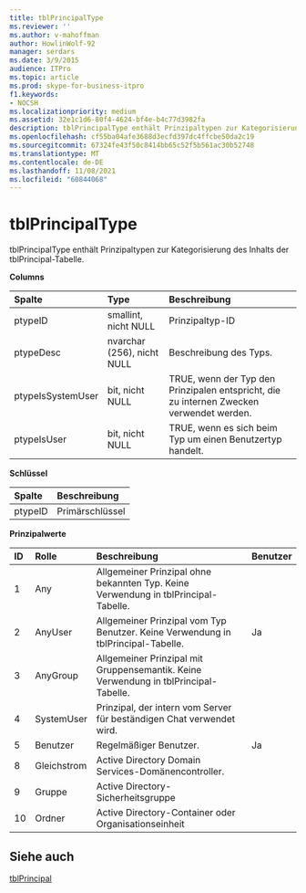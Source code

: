 ```yaml
---
title: tblPrincipalType
ms.reviewer: ''
ms.author: v-mahoffman
author: HowlinWolf-92
manager: serdars
ms.date: 3/9/2015
audience: ITPro
ms.topic: article
ms.prod: skype-for-business-itpro
f1.keywords:
- NOCSH
ms.localizationpriority: medium
ms.assetid: 32e1c1d6-80f4-4624-bf4e-b4c77d3982fa
description: tblPrincipalType enthält Prinzipaltypen zur Kategorisierung des Inhalts der tblPrincipal-Tabelle.
ms.openlocfilehash: cf55ba04afe3688d3ecfd397dc4ffcbe50da2c19
ms.sourcegitcommit: 67324fe43f50c8414bb65c52f5b561ac30b52748
ms.translationtype: MT
ms.contentlocale: de-DE
ms.lasthandoff: 11/08/2021
ms.locfileid: "60844068"
---
```

# <a name="tblprincipaltype"></a>tblPrincipalType
 
tblPrincipalType enthält Prinzipaltypen zur Kategorisierung des Inhalts der tblPrincipal-Tabelle.
  
**Columns**

|**Spalte**|**Type**|**Beschreibung**|
|:-----|:-----|:-----|
|ptypeID  <br/> |smallint, nicht NULL  <br/> |Prinzipaltyp-ID  <br/> |
|ptypeDesc  <br/> |nvarchar (256), nicht NULL  <br/> |Beschreibung des Typs.  <br/> |
|ptypeIsSystemUser  <br/> |bit, nicht NULL  <br/> |TRUE, wenn der Typ den Prinzipalen entspricht, die zu internen Zwecken verwendet werden.  <br/> |
|ptypeIsUser  <br/> |bit, nicht NULL  <br/> |TRUE, wenn es sich beim Typ um einen Benutzertyp handelt.  <br/> |
   
**Schlüssel**

|**Spalte**|**Beschreibung**|
|:-----|:-----|
|ptypeID  <br/> |Primärschlüssel  <br/> |
   
**Prinzipalwerte**

|**ID**|**Rolle**|**Beschreibung**|**Benutzer**|
|:-----|:-----|:-----|:-----|
|1  <br/> |Any  <br/> |Allgemeiner Prinzipal ohne bekannten Typ. Keine Verwendung in tblPrincipal-Tabelle.  <br/> ||
|2  <br/> |AnyUser  <br/> |Allgemeiner Prinzipal vom Typ Benutzer. Keine Verwendung in tblPrincipal-Tabelle.  <br/> |Ja  <br/> |
|3  <br/> |AnyGroup  <br/> |Allgemeiner Prinzipal mit Gruppensemantik. Keine Verwendung in tblPrincipal-Tabelle.  <br/> ||
|4  <br/> |SystemUser  <br/> |Prinzipal, der intern vom Server für beständigen Chat verwendet wird.  <br/> ||
|5  <br/> |Benutzer  <br/> |Regelmäßiger Benutzer.  <br/> |Ja  <br/> |
|8   <br/> |Gleichstrom  <br/> |Active Directory Domain Services-Domänencontroller.  <br/> ||
|9   <br/> |Gruppe  <br/> |Active Directory-Sicherheitsgruppe  <br/> ||
|10  <br/> |Ordner  <br/> |Active Directory-Container oder Organisationseinheit  <br/> ||
   
## <a name="see-also"></a>Siehe auch

[tblPrincipal](tblprincipal.md)
